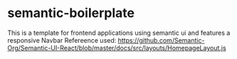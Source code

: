 # semantic-boilerplate
This is a template for frontend applications using semantic ui and features a responsive Navbar
 Refereence used: https://github.com/Semantic-Org/Semantic-UI-React/blob/master/docs/src/layouts/HomepageLayout.js
